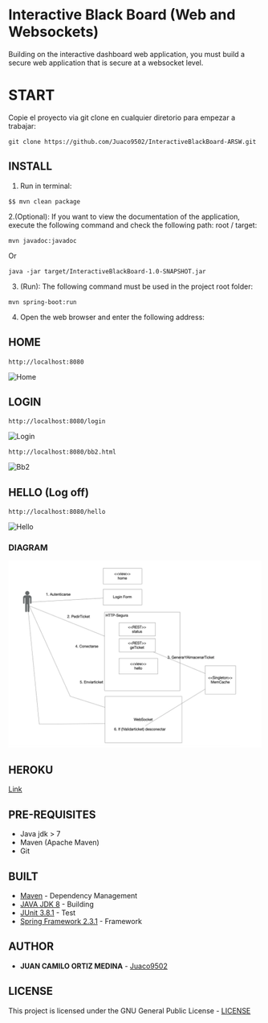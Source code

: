 # Interactive Black Board (Web and Websockets)


Building on the interactive dashboard web application, you must build a secure web application that is secure at a websocket level.

# START

Copie el proyecto via git clone en cualquier diretorio para empezar a trabajar:
```
git clone https://github.com/Juaco9502/InteractiveBlackBoard-ARSW.git
```

## INSTALL

1. Run in terminal:

```
$$ mvn clean package
```

2.(Optional):
If you want to view the documentation of the application, execute the following command and check the following path: root / target:

```
mvn javadoc:javadoc
```

Or

```
java -jar target/InteractiveBlackBoard-1.0-SNAPSHOT.jar
```

3. (Run):
The following command must be used in the project root folder:
  
```
mvn spring-boot:run
```

4. Open the web browser and enter the following address:


## HOME
```
http://localhost:8080
```
![Home](img/img1.PNG)

## LOGIN
```
http://localhost:8080/login
```
![Login](img/img2.PNG)

```
http://localhost:8080/bb2.html
```
![Bb2](img/img3.PNG)

## HELLO (Log off)
```
http://localhost:8080/hello
```
![Hello](img/img4.PNG)

### DIAGRAM

![Diagram](img/diagram.PNG)

## HEROKU
[Link]()


## PRE-REQUISITES

* Java jdk > 7
* Maven (Apache Maven)
* Git
  

## BUILT

* [Maven](https://maven.apache.org/) - Dependency Management
* [JAVA JDK 8](http://www.oracle.com/technetwork/java/javase/overview/index.html) - Building
* [JUnit 3.8.1](https://mvnrepository.com/artifact/junit/junit/3.8.1) - Test
* [Spring Framework 2.3.1](https://spring.io/projects/spring-framework) - Framework


## AUTHOR

* **JUAN CAMILO ORTIZ MEDINA** - [Juaco9502](https://github.com/juaco9502)


## LICENSE

This project is licensed under the GNU General Public License - [LICENSE](LICENSE) 